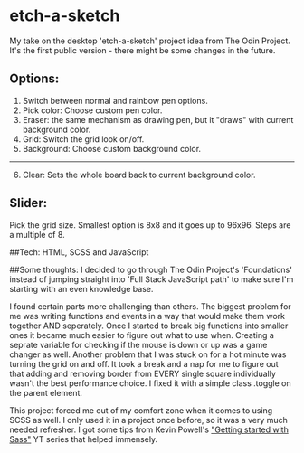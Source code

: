 # etch-a-sketch
My take on the desktop 'etch-a-sketch' project idea from The Odin Project.
It's the first public version - there might be some changes in the future.


## Options:
1. Switch between normal and rainbow pen options.
2. Pick color: Choose custom pen color.
3. Eraser: the same mechanism as drawing pen, but it "draws" with current background color.
4. Grid: Switch the grid look on/off. 
5. Background: Choose custom background color.
______________________________
6. Clear: Sets the whole board back to current background color.

## Slider: 
Pick the grid size. Smallest option is 8x8 and it goes up to 96x96. Steps are a multiple of 8.

##Tech:
HTML, SCSS and JavaScript

##Some thoughts:
I decided to go through The Odin Project's 'Foundations' instead of jumping straight into 'Full Stack JavaScript path' to make sure I'm starting with an even knowledge base. 

I found certain parts more challenging than others. The biggest problem for me was writing functions and events in a way that would make them work together AND seperately. Once I started to break big functions into smaller ones it became much easier to figure out what to use when. Creating a seprate variable for checking if the mouse is down or up was a game changer as well. 
Another problem that I was stuck on for a hot minute was turning the grid on and off. It took a break and a nap for me to figure out that adding and removing border from EVERY single square individually wasn't the best performance choice. I fixed it with a simple class .toggle on the parent element.

This project forced me out of my comfort zone when it comes to using SCSS as well. I only used it in a project once before, so it was a very much needed refresher. I got some tips from Kevin Powell's ["Getting started with Sass"](https://www.youtube.com/playlist?list=PL4-IK0AVhVjMYRhK9vRPatSlb-9r0aKgh) YT series that helped immensely. 

